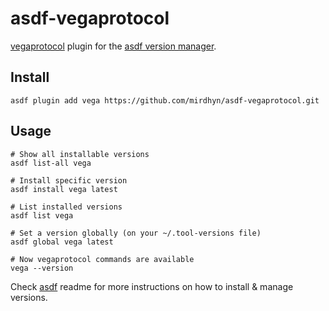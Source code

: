 # asdf-vegaprotocol

[vegaprotocol](https://github.com/vegaprotocol/vega) plugin for the [asdf version manager](https://asdf-vm.com).

## Install

```
asdf plugin add vega https://github.com/mirdhyn/asdf-vegaprotocol.git
```

## Usage

```
# Show all installable versions
asdf list-all vega

# Install specific version
asdf install vega latest

# List installed versions
asdf list vega

# Set a version globally (on your ~/.tool-versions file)
asdf global vega latest

# Now vegaprotocol commands are available
vega --version
```

Check [asdf](https://github.com/asdf-vm/asdf) readme for more instructions on how to
install & manage versions.
